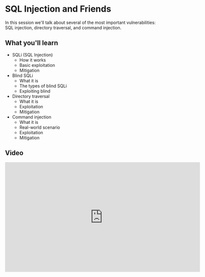 SQL Injection and Friends
=========================

In this session we'll talk about several of the most important vulnerabilities: SQL injection, directory traversal, and command injection.

What you'll learn
-----------------

- SQLi (SQL Injection)
	- How it works
	- Basic exploitation
	- Mitigation
- Blind SQLi
	- What it is
	- The types of blind SQLi
	- Exploiting blind
- Directory traversal
	- What it is
	- Exploitation
	- Mitigation
- Command injection
	- What it is
	- Real-world scenario
	- Exploitation
	- Mitigation

Video
-----

<iframe id="ytplayer" type="text/html" width="640" height="360" src="https://www.youtube.com/embed/bIB3Hi6KeZU?autoplay=0&origin=https://hacker101.com" frameborder="0"></iframe>
